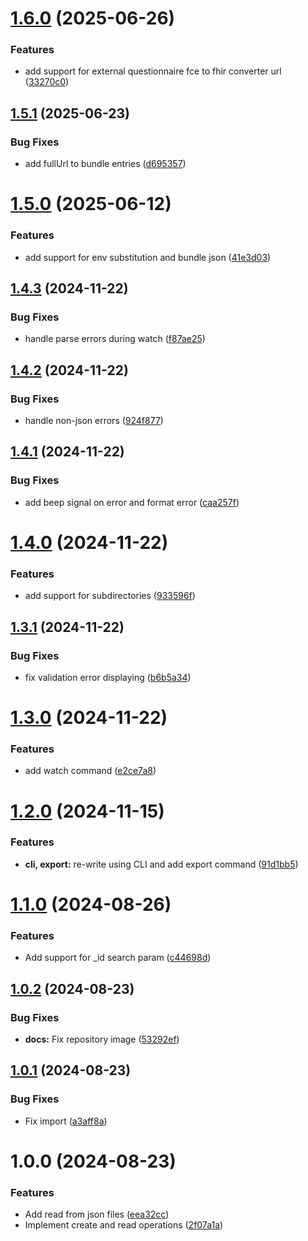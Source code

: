 # [1.6.0](https://github.com/beda-software/fhirsnake/compare/v1.5.1...v1.6.0) (2025-06-26)


### Features

* add support for external questionnaire fce to fhir converter url ([33270c0](https://github.com/beda-software/fhirsnake/commit/33270c032b113cd9abdf376a15dcbb144fe9dee9))

## [1.5.1](https://github.com/beda-software/fhirsnake/compare/v1.5.0...v1.5.1) (2025-06-23)


### Bug Fixes

* add fullUrl to bundle entries ([d695357](https://github.com/beda-software/fhirsnake/commit/d695357ca500a0dd7a47feed39f5cf9abb160aea))

# [1.5.0](https://github.com/beda-software/fhirsnake/compare/v1.4.3...v1.5.0) (2025-06-12)


### Features

* add support for env substitution and bundle json ([41e3d03](https://github.com/beda-software/fhirsnake/commit/41e3d033299a01d7a426318f24c4cf8593919a62))

## [1.4.3](https://github.com/beda-software/fhirsnake/compare/v1.4.2...v1.4.3) (2024-11-22)


### Bug Fixes

* handle parse errors during watch ([f87ae25](https://github.com/beda-software/fhirsnake/commit/f87ae25e2d2fef5e07ef49bcd5624834e1a484fe))

## [1.4.2](https://github.com/beda-software/fhirsnake/compare/v1.4.1...v1.4.2) (2024-11-22)


### Bug Fixes

* handle non-json errors ([924f877](https://github.com/beda-software/fhirsnake/commit/924f87773251434a589129753decd71c6386d072))

## [1.4.1](https://github.com/beda-software/fhirsnake/compare/v1.4.0...v1.4.1) (2024-11-22)


### Bug Fixes

* add beep signal on error and format error ([caa257f](https://github.com/beda-software/fhirsnake/commit/caa257fcfe09c30070ad156b6ecf20803db49d99))

# [1.4.0](https://github.com/beda-software/fhirsnake/compare/v1.3.1...v1.4.0) (2024-11-22)


### Features

* add support for subdirectories ([933596f](https://github.com/beda-software/fhirsnake/commit/933596f2a66dfdd0643cfc4db14127884d2a8415))

## [1.3.1](https://github.com/beda-software/fhirsnake/compare/v1.3.0...v1.3.1) (2024-11-22)


### Bug Fixes

* fix validation error displaying ([b6b5a34](https://github.com/beda-software/fhirsnake/commit/b6b5a34c74e00591eae7d1e5f90ae34b67f5addd))

# [1.3.0](https://github.com/beda-software/fhirsnake/compare/v1.2.0...v1.3.0) (2024-11-22)


### Features

* add watch command ([e2ce7a8](https://github.com/beda-software/fhirsnake/commit/e2ce7a8dfda29be12a99cecd339d00628b79f12d))

# [1.2.0](https://github.com/beda-software/fhirsnake/compare/v1.1.0...v1.2.0) (2024-11-15)


### Features

* **cli, export:** re-write using CLI and add export command ([91d1bb5](https://github.com/beda-software/fhirsnake/commit/91d1bb54d339887058c75a98d086b595ca12cc3d))

# [1.1.0](https://github.com/beda-software/fhirsnake/compare/v1.0.2...v1.1.0) (2024-08-26)


### Features

* Add support for _id search param ([c44698d](https://github.com/beda-software/fhirsnake/commit/c44698d5c58aa4ca7e0130749d3fc1b200290042))

## [1.0.2](https://github.com/beda-software/fhirsnake/compare/v1.0.1...v1.0.2) (2024-08-23)


### Bug Fixes

* **docs:** Fix repository image ([53292ef](https://github.com/beda-software/fhirsnake/commit/53292ef53a07092c6d292e675ca1286be0e1be0c))

## [1.0.1](https://github.com/beda-software/fhirsnake/compare/v1.0.0...v1.0.1) (2024-08-23)


### Bug Fixes

* Fix import ([a3aff8a](https://github.com/beda-software/fhirsnake/commit/a3aff8a8e31a8bd63691c5a0dcdc74b657f12415))

# 1.0.0 (2024-08-23)


### Features

* Add read from json files ([eea32cc](https://github.com/beda-software/fhirsnake/commit/eea32cc3ebb7a90fa5a3e5a4a3b824861dc0b8eb))
* Implement create and read operations ([2f07a1a](https://github.com/beda-software/fhirsnake/commit/2f07a1ae018c9200dfc2d20d431438736909969a))
